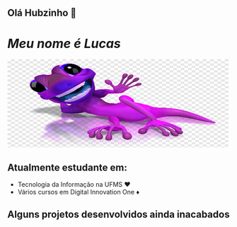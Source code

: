 ## Olá Hubzinho 👋
# ___Meu nome é Lucas___ 
<img src="image.png" width="500" height="200">

## Atualmente estudante em:
- Tecnologia da Informação na UFMS ♥️ 
- Vários cursos em Digital Innovation One ♦️

## Alguns projetos desenvolvidos ainda inacabados
[](https://github.com/LKT067/dioProjeto.git)
[](https://github.com/LKT067/ProjetoPythonDIO.git)
[](https://github.com/LKT067/ProjetoDIOlogica.git)

